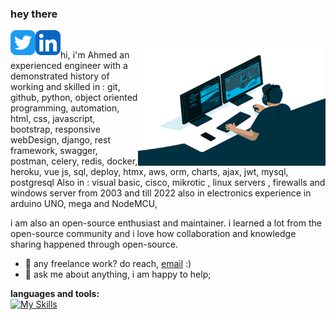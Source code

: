### hey there 

<a href="https://twitter.com/ahmedclenton403">
  <img align="left" alt="Ahmed | Twitter" width="40px" src="https://github.com/tandpfun/skill-icons/raw/main/icons/Twitter.svg" />
</a>
<a href="https://www.linkedin.com/in/ahmed-gamal-378333151/">
  <img align="left" alt="Ahmed's LinkedIN" width="40px"src="https://github.com/tandpfun/skill-icons/raw/main/icons/LinkedIn.svg" />
</a>

<br />
  <img center align="right" alt="GIF" src="https://github.com/Gemy403/Gemy403/blob/main/code.gif?raw=true" width="300" height="200" />

hi, i'm Ahmed an experienced engineer with a demonstrated history of working and skilled in :
git, github, python, object oriented programming, automation, html, css, javascript, bootstrap, responsive webDesign, django, rest framework, swagger, postman, celery, redis, docker, heroku, vue js, sql, deploy, htmx, aws, orm, charts, ajax, jwt, mysql, postgresql
Also in : visual basic, cisco, mikrotic , linux servers , firewalls and windows server from 2003 and till 2022 
also in electronics experience in arduino UNO, mega and NodeMCU,

i am also an open-source enthusiast and maintainer. i learned a lot from the open-source community and i love how collaboration and knowledge sharing happened through open-source.


  
- 💼 any freelance work? do reach, [email](mailto:gemygmal403@gmail.com) :)
- 💬 ask me about anything, i am happy to help;

**languages and tools:**  
[![My Skills](https://skillicons.dev/icons?i=django,py,js,fastapi,flask,nodejs,linux,debian,ubuntu,redhat,kali,windows,apple,aws,gcp,heroku,docker,kubernetes,nginx,cloudflare,postman,selenium,stackoverflow,raspberrypi,arduino,git,github,vscode,pycharm,vim,eclipse,mysql,postgres,mongodb,sqlite,redis,html,css,bootstrap,react,jquery,powershell&theme=light)](https://skillicons.dev)

<!--END_SECTION:waka-->




